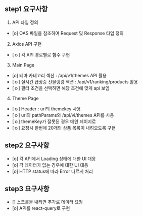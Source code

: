 ## step1 요구사항

1. API 타입 정의

- [o] OAS 파일을 참조하여 Request 및 Response 타입 정의

2. Axios API 구현

- [ｏ] 각 API 경로별로 함수 구현

3. Main Page

- [o] 테마 카테고리 섹션 : /api/v1/themes API 활용
- [ｏ] 실시간 급상승 선물랭킹 섹션 : /api/v1/ranking/products 활용
- [ｏ] 필터 조건을 선택하면 해당 조건에 맞게 api 보임

4. Theme Page

- [ｏ] Header : url의 themekey 사용
- [ｏ] url의 pathParams와 /api/vi/themes API를 사용
- [ｏ] themeKey가 잘못된 경우 메인 페이지로
- [ｏ] 요청시 한번에 20개의 상품 목록이 내려오도록 구현

## step2 요구사항

- [o] 각 API에서 Loading 상태에 대한 UI 대응
- [o] 각 데이터가 없는 경우에 대한 UI 대응
- [o] HTTP status에 따라 Error 다르게 처리

## step3 요구사항

- [] 스크롤을 내리면 추가로 데이터 요청
- [o] API를 react-query로 구현
